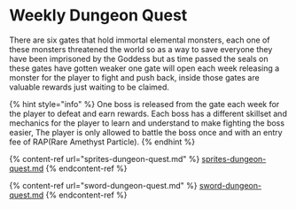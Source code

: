 # Weekly Dungeon Quest

There are six gates that hold immortal elemental monsters, each one of these monsters threatened the world so as a way to save everyone they have been imprisoned by the Goddess but as time passed the seals on these gates have gotten weaker one gate will open each week releasing a monster for the player to fight and push back, inside those gates are valuable rewards just waiting to be claimed.

{% hint style="info" %}
One boss is released from the gate each week for the player to defeat and earn rewards. Each boss has a different skillset and mechanics for the player to learn and understand to make fighting the boss easier, The player is only allowed to battle the boss once and with an entry fee of RAP(Rare Amethyst Particle).
{% endhint %}



{% content-ref url="sprites-dungeon-quest.md" %}
[sprites-dungeon-quest.md](sprites-dungeon-quest.md)
{% endcontent-ref %}

{% content-ref url="sword-dungeon-quest.md" %}
[sword-dungeon-quest.md](sword-dungeon-quest.md)
{% endcontent-ref %}
